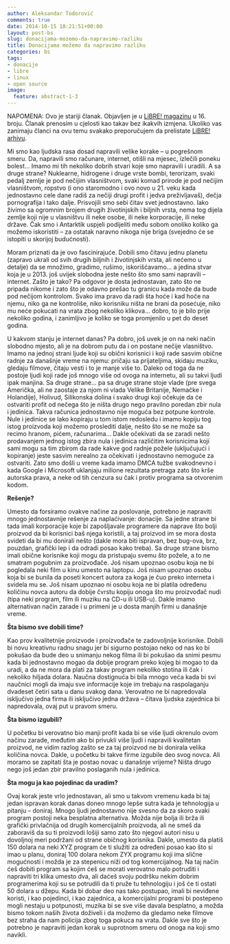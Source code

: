 ```yaml
---
author: Aleksandar Todorović
comments: true
date: 2014-10-15 18:21:51+00:00
layout: post-bs
slug: donacijama-mozemo-da-napravimo-razliku
title: Donacijama možemo da napravimo razliku
categories: bs
tags:
- donacije
- libre
- linux
- open source
image:
  feature: abstract-1-3
---
```


NAPOMENA: Ovo je stariji članak. Objavljen je u [LiBRE! magazinu](https://libre.lugons.org/) u 16. broju. Članak prenosim u cjelosti kao takav bez ikakvih izmjena. Ukoliko vas zanimaju članci na ovu temu svakako preporučujem da prelistate [LiBRE! arhivu](https://libre.lugons.org/index.php/preuzimanje-pdf-hd-izdanja/).

Mi smo kao ljudska rasa dosad napravili velike korake – u pogrešnom smeru. Da, napravili smo računare, internet, otišli na mjesec, izlečili poneku bolest… Imamo mi tih nekoliko dobrih stvari koje smo napravili i uradili. A sa druge strane? Nuklearne, hidrogene i druge vrste bombi, terorizam, svaki pedalj zemlje je pod nečijim vlasništvom, svaki komad prirode je pod nečijim vlasništvom, ropstvo (i ono staromodno i ovo novo u 21. veku kada jednostavno cele dane radiš za nečiji drugi profit i jedva preživljavaš), dečja pornografija i tako dalje. Prisvojili smo sebi čitav svet jednostavno. Iako živimo sa ogromnim brojem drugih životinjskih i biljnih vrsta, nema tog dijela zemlje koji nije u vlasništvu ili neke osobe, ili neke korporacije, ili neke države. Čak smo i Antarktik uspjeli podijeliti među sobom onoliko koliko ga možemo iskoristiti – za ostatak naravno nikoga nije briga (svejedno će se istopiti u skorijoj budućnosti).

Moram priznati da je ovo fascinirajuće. Dobili smo čitavu jednu planetu (zapravo ukrali od svih drugih biljnih i životinjskih vrsta, ali nećemo u detalje) da se množimo, gradimo, rušimo, iskorišćavamo… a jedina stvar koja je u 2013. još uvijek slobodna jeste nešto što smo sami napravili – internet. Zašto je tako? Pa odgovor je dosta jednostavan, zato što ne pripada nikome i zato što je odavno prešao tu granicu kada može da bude pod nečijom kontrolom. Svako ima pravo da radi šta hoće i kad hoće na njemu, niko ga ne kontroliše, niko korisniku ništa ne brani da posećuje, niko mu neće pokucati na vrata zbog nekoliko klikova... dobro, to je bilo prije nekoliko godina, i zanimljivo je koliko se toga promjenilo u pet do deset godina.

U kakvom stanju je internet danas? Pa dobro, još uvek je on na neki način slobodno mjesto, ali je na dobrom putu da i on postane nečije vlasništvo. Imamo na jednoj strani ljude koji su obični korisnici i koji rade sasvim obične radnje za današnje vreme na njemu: pričaju sa prijateljima, skidaju muziku, gledaju filmove, čitaju vesti i to je manje više to. Daleko od toga da ne postoje ljudi koji rade još mnogo više od ovoga na internetu, ali su takvi ljudi ipak manjina. Sa druge strane… pa sa druge strane stoje vlade (pre svega Američka, ali ne zaostaje za njom ni vlada Velike Britanije, Nemačke i Holandije), Holivud, Silikonska dolina i svako drugi koji očekuje da će ostvariti profit od nečega što je ništa drugo nego pravilno poredan zbir nula i jedinica. Takva računica jednostavno nije moguća bez potpune kontrole. Nule i jedinice se lako kopiraju u tom istom redosledu i imamo kopiju tog istog proizvoda koji možemo proslediti dalje, nešto što se ne može sa recimo hranom, pićem, računarima… Dakle očekivati da se zaradi nešto prodavanjem jednog istog zbira nula i jedinica različitim korisnicima koji sami mogu sa tim zbirom da rade kakve god radnje požele (uključujući i kopiranje) jeste sasvim nerealno za očekivati i jednostavno nemoguće za ostvariti. Zato smo došli u vreme kada imamo DMCA tužbe svakodnevno i kada Google i Microsoft uklanjaju milione rezultata pretraga zato što krše autorska prava, a neke od tih cenzura su čak i protiv programa sa otvorenim kodom.

**Rešenje?**

Umesto da forsiramo ovakve načine za poslovanje, potrebno je napraviti mnogo jednostavnije rešenje za naplaćivanje: donacije. Sa jedne strane bi tada imali korporacije koje bi zapošljavale programere da naprave što bolji proizvod da bi korisnici baš njega koristili, a taj proizvod im se mora dosta svideti da bi mu donirali nešto (dakle mora biti ispravan, bez bug-ova, brz, pouzdan, grafički lep i da odradi posao kako treba). Sa druge strane bismo imali obične korisnike koji mogu da pristupaju svemu što požele, a to ne smatram pogubnim za proizvođače. Još nisam upoznao osobu koja ne bi pogledala neki film u kinu umesto na laptopu. Još nisam upoznao osobu koja bi se bunila da poseti koncert autora za koga je čuo preko interneta i svidela mu se. Još nisam upoznao ni osobu koja ne bi platila određenu količinu novca autoru da dobije čvrstu kopiju onoga što mu proizvođač nudi (tipa neki program, film ili muziku na CD-u ili USB-u). Dakle imamo alternativan način zarade i u primeni je u dosta manjih firmi u današnje vreme.

**Šta bismo sve dobili time?**

Kao prov kvalitetnije proizvode i proizvođače te zadovoljnije korisnike. Dobili bi novu kreativnu radnu snagu jer bi sigurno postojao neko od nas ko bi pokušao da bude deo u snimanju nekog filma ili bi pokušao da snimi pesmu kada bi jednostavno mogao da dobije program preko kojeg bi mogao to da uradi, a da ne mora da plati za takav program nekoliko stotina ili čak i nekoliko hiljada dolara. Naučna dostignuća bi bila mnogo veća kada bi svi naučnici mogli da imaju sve informacije koje im trebaju na raspolaganju dvadeset četiri sata u danu svakog dana. Verovatno ne bi napredovala isključivo jedna firma ili isključivo jedna država – čitava ljudska zajednica bi napredovala, ovaj put u pravom smeru.

**Šta bismo izgubili?**

U početku bi verovatno bio manji profit kada bi se više ljudi okrenulo ovom načinu zarade, međutim ako bi privukli više ljudi i napravili kvalitetan proizvod, ne vidim razlog zašto se za taj proizvod ne bi donirala velika količina novca. Dakle, u početku bi takve firme izgubile deo svog novca. Ali moramo se zapitati šta je postao novac u današnje vrijeme? Ništa drugo nego još jedan zbir pravilno poslaganih nula i jedinica.

**Šta mogu ja kao pojedinac da uradim?**

Ovaj korak jeste vrlo jednostavan, ali smo u takvom vremenu kada bi taj jedan ispravan korak danas doneo mnogo lepše sutra kada je tehnologija u pitanju – doniraj. Mnogo ljudi jednostavno nije svesno da za skoro svaki program postoji neka besplatna alternativa. Možda nije bolja ili brža ili grafički privlačnija od drugih komercijalnih proizvoda, ali ne smeš da zaboraviš da su ti proizvodi lošiji samo zato što njegovi autori nisu u dovoljnoj meri podržani od strane običnog korisnika. Dakle, umesto da platiš 150 dolara na neki XYZ program će ti služiti za određeni posao kao što si imao u planu, doniraj 100 dolara nekom ZYX programu koji ima slične mogućnosti i možda je za stepenicu niži od tog komercijalnog. Na taj način ćeš dobiti program sa kojim ćeš se morati verovatno malo potruditi i napraviti tri klika umesto dva, ali daćeš svoju podršku nekim dobrim programerima koji su se potrudili da ti pruže tu tehnologiju i još će ti ostati 50 dolara u džepu. Kada bi dobar deo nas tako postupao, imali bi neviđene koristi, i kao pojedinci, i kao zajednica, a komercijalni programi bi postepeno mogli nestaju u potpunosti, muzika bi se sve više davala besplatno, a možda bismo tokom naših života doživeli i da možemo da gledamo neke filmove bez straha da nam policija zbog toga pokuca na vrata. Dakle sve što je potrebno je napraviti jedan korak u suprotnom smeru od onoga na koji smo navikli.
